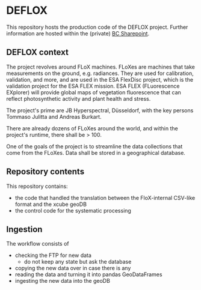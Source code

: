 # DEFLOX

This repository hosts the production code of the DEFLOX project.
Further information are hosted within the (private) [BC Sharepoint](https://brockmannconsult.sharepoint.com/sites/DEFLOX).

## DEFLOX context

The project revolves around FLoX machines. FLoXes are machines that take measurements on the ground, e.g. radiances.
They are used for calibration, validation, and more, and are used in the ESA FlexDisc project, which is the validation project for the ESA FLEX mission.
ESA FLEX (FLuorescence EXplorer) will provide global maps of vegetation fluorescence that can reflect photosynthetic activity and plant health and stress.

The project's prime are JB Hyperspectral, Düsseldorf, with the key persons Tommaso Julitta and Andreas Burkart.

There are already dozens of FLoXes around the world, and within the project's runtime, there shall be > 100.

One of the goals of the project is to streamline the data collections that come from the FLoXes. Data shall be stored in a geographical database.

## Repository contents

This repository contains:
- the code that handled the translation between the FloX-internal CSV-like format and the xcube geoDB
- the control code for the systematic processing

## Ingestion

The workflow consists of
- checking the FTP for new data
  - do not keep any state but ask the database
- copying the new data over in case there is any
- reading the data and turning it into pandas GeoDataFrames
- ingesting the new data into the geoDB